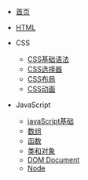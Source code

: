 * [首页](/)
* [HTML](/web/html.md) 

* CSS
    * [CSS基础语法](/web/css/css.md) 
    * [CSS选择器](/web/css/selector.md)
    * [CSS布局](/web/css/layout.md)
    * [CSS动画](/web/css/animation.md)

* JavaScript
    * [javaScript基础](/web/js/JavaScript.md)
    * [数组](/web/js/array.md)
    * [函数](/web/js/function.md)
    * [类和对象](/web/js/class.md)
    * [DOM Document](/web/js/document.md) 
    * [Node](/web/js/node.md)

